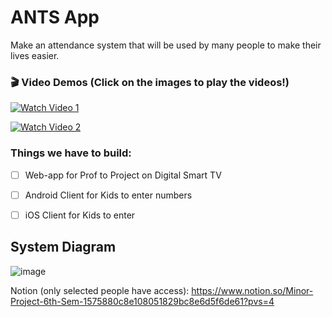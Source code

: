 # ANTS App

Make an attendance system that will be used by many people to make their lives easier.


### 🎬 Video Demos (Click on the images to play the videos!)

[![Watch Video 1](https://drive.google.com/thumbnail?id=1oJvWOmpEgcPAmkap66ZhCYXhE2tT8F0e)](https://drive.google.com/file/d/1oJvWOmpEgcPAmkap66ZhCYXhE2tT8F0e/view?usp=sharing)

[![Watch Video 2](https://drive.google.com/thumbnail?id=1ASoqna3TvFBXfvJG-bCMzCTBgNPfLpPZ)](https://drive.google.com/file/d/1ASoqna3TvFBXfvJG-bCMzCTBgNPfLpPZ/view?usp=sharing)




### Things we have to build:

- [ ]  Web-app for Prof to Project on Digital Smart TV
- [ ]  Android Client for Kids to enter numbers
- [ ]  iOS Client for Kids to enter



## System Diagram

![image](https://github.com/user-attachments/assets/37c39690-6caa-4a16-9492-aaac5e3ef316)




Notion (only selected people have access): https://www.notion.so/Minor-Project-6th-Sem-1575880c8e108051829bc8e6d5f6de61?pvs=4


